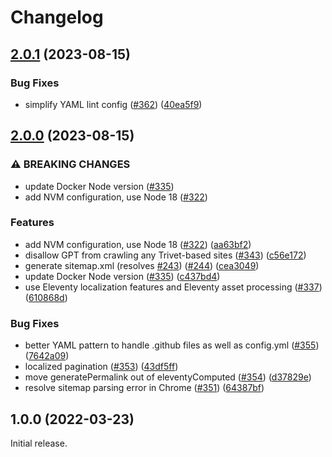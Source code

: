 # Changelog

## [2.0.1](https://github.com/fluid-project/trivet/compare/v2.0.0...v2.0.1) (2023-08-15)


### Bug Fixes

* simplify YAML lint config ([#362](https://github.com/fluid-project/trivet/issues/362)) ([40ea5f9](https://github.com/fluid-project/trivet/commit/40ea5f9df913fa55c7b9a5249bbd3badb8309515))

## [2.0.0](https://github.com/fluid-project/trivet/compare/v1.0.0...v2.0.0) (2023-08-15)


### ⚠ BREAKING CHANGES

* update Docker Node version ([#335](https://github.com/fluid-project/trivet/issues/335))
* add NVM configuration, use Node 18 ([#322](https://github.com/fluid-project/trivet/issues/322))

### Features

* add NVM configuration, use Node 18 ([#322](https://github.com/fluid-project/trivet/issues/322)) ([aa63bf2](https://github.com/fluid-project/trivet/commit/aa63bf2a1320fd2bf2fb3ffaa72649e789579878))
* disallow GPT from crawling any Trivet-based sites ([#343](https://github.com/fluid-project/trivet/issues/343)) ([c56e172](https://github.com/fluid-project/trivet/commit/c56e172fbe2de41a1dfc67a8f7f1cb60133376e6))
* generate sitemap.xml (resolves [#243](https://github.com/fluid-project/trivet/issues/243)) ([#244](https://github.com/fluid-project/trivet/issues/244)) ([cea3049](https://github.com/fluid-project/trivet/commit/cea304998a7586446b18739883436272732321fe))
* update Docker Node version ([#335](https://github.com/fluid-project/trivet/issues/335)) ([c437bd4](https://github.com/fluid-project/trivet/commit/c437bd4be37fbb3afb0356b44fee2dcd1f8fbd21))
* use Eleventy localization features and Eleventy asset processing ([#337](https://github.com/fluid-project/trivet/issues/337)) ([610868d](https://github.com/fluid-project/trivet/commit/610868d0ccd4e67c8dd84bb7c0f965d1228957eb))


### Bug Fixes

* better YAML pattern to handle .github files as well as config.yml ([#355](https://github.com/fluid-project/trivet/issues/355)) ([7642a09](https://github.com/fluid-project/trivet/commit/7642a09066951eb21fd3522abe7b4d4623d71296))
* localized pagination ([#353](https://github.com/fluid-project/trivet/issues/353)) ([43df5ff](https://github.com/fluid-project/trivet/commit/43df5ff18faf0cc9519293fb7e4b861005f8d171))
* move generatePermalink out of eleventyComputed ([#354](https://github.com/fluid-project/trivet/issues/354)) ([d37829e](https://github.com/fluid-project/trivet/commit/d37829e7a2a4ddfe8fd22426214df8316e7dc49d))
* resolve sitemap parsing error in Chrome ([#351](https://github.com/fluid-project/trivet/issues/351)) ([64387bf](https://github.com/fluid-project/trivet/commit/64387bfeaf3ce9e42b80b6112b6f590dc6658be9))

## 1.0.0 (2022-03-23)

Initial release.
